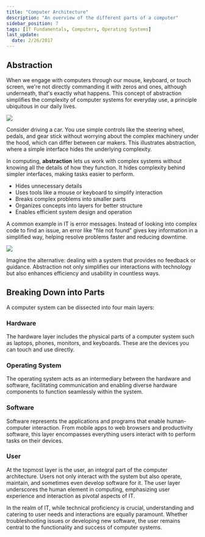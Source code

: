 ```yaml
---
title: "Computer Architecture"
description: "An overview of the different parts of a computer"
sidebar_position: 7
tags: [IT Fundamentals, Computers, Operating Systems]
last_update:
  date: 2/26/2017
---
```



## Abstraction 

When we engage with computers through our mouse, keyboard, or touch screen, we're not directly commanding it with zeros and ones, although underneath, that's exactly what happens. This concept of abstraction simplifies the complexity of computer systems for everyday use, a principle ubiquitous in our daily lives.

<div class="img-center"> 

![](/img/docs/comparchunderthehood.png)

</div>

Consider driving a car. You use simple controls like the steering wheel, pedals, and gear stick without worrying about the complex machinery under the hood, which can differ between car makers. This illustrates abstraction, where a simple interface hides the underlying complexity.

In computing, **abstraction** lets us work with complex systems without knowing all the details of how they function. It hides complexity behind simpler interfaces, making tasks easier to perform.

- Hides unnecessary details
- Uses tools like a mouse or keyboard to simplify interaction
- Breaks complex problems into smaller parts
- Organizes concepts into layers for better structure
- Enables efficient system design and operation

A common example in IT is error messages. Instead of looking into complex code to find an issue, an error like "file not found" gives key information in a simplified way, helping resolve problems faster and reducing downtime.


<div class="img-center"> 

![](/img/docs/comparchfilenotfound.png)

</div>

Imagine the alternative: dealing with a system that provides no feedback or guidance. Abstraction not only simplifies our interactions with technology but also enhances efficiency and usability in countless ways.


## Breaking Down into Parts

A computer system can be dissected into four main layers:

### Hardware

The hardware layer includes the physical parts of a computer system such as laptops, phones, monitors, and keyboards. These are the devices you can touch and use directly.

### Operating System

The operating system acts as an intermediary between the hardware and software, facilitating communication and enabling diverse hardware components to function seamlessly within the system.

### Software

Software represents the applications and programs that enable human-computer interaction. From mobile apps to web browsers and productivity software, this layer encompasses everything users interact with to perform tasks on their devices.

### User

At the topmost layer is the user, an integral part of the computer architecture. Users not only interact with the system but also operate, maintain, and sometimes even develop software for it. The user layer underscores the human element in computing, emphasizing user experience and interaction as pivotal aspects of IT.

In the realm of IT, while technical proficiency is crucial, understanding and catering to user needs and interactions are equally paramount. Whether troubleshooting issues or developing new software, the user remains central to the functionality and success of computer systems.
